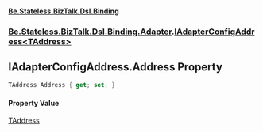 #### [Be.Stateless.BizTalk.Dsl.Binding](README.md 'README')
### [Be.Stateless.BizTalk.Dsl.Binding.Adapter](Be.Stateless.BizTalk.Dsl.Binding.Adapter.md 'Be.Stateless.BizTalk.Dsl.Binding.Adapter').[IAdapterConfigAddress&lt;TAddress&gt;](IAdapterConfigAddress_TAddress_.md 'Be.Stateless.BizTalk.Dsl.Binding.Adapter.IAdapterConfigAddress<TAddress>')

## IAdapterConfigAddress<TAddress>.Address Property

```csharp
TAddress Address { get; set; }
```

#### Property Value
[TAddress](IAdapterConfigAddress_TAddress_.md#Be.Stateless.BizTalk.Dsl.Binding.Adapter.IAdapterConfigAddress_TAddress_.TAddress 'Be.Stateless.BizTalk.Dsl.Binding.Adapter.IAdapterConfigAddress<TAddress>.TAddress')